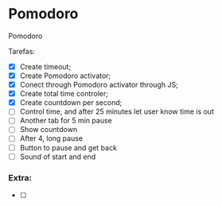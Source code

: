 # Pomodoro
Pomodoro


Tarefas:
- [x] Create timeout;
- [x] Create Pomodoro activator;
- [X] Conect through Pomodoro activator through JS;
- [x] Create total time controler;
- [x] Create countdown per second;
- [ ] Control time, and after 25 minutes let user know time is out
- [ ] Another tab for 5 min pause
- [ ] Show countdown
- [ ] After 4, long pause
- [ ] Button to pause and get back
- [ ] Sound of start and end

### Extra:

- [ ]